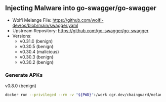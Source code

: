 ## Injecting Malware into go-swagger/go-swagger

- Wolfi Melange File: https://github.com/wolfi-dev/os/blob/main/swagger.yaml
- Upstream Repository: https://github.com/go-swagger/go-swagger
- Versions:
    - v0.31.0 (benign)
    - v0.30.5 (benign)
    - v0.30.4 (malicious)
    - v0.30.3 (benign)
    - v0.30.2 (benign)


### Generate APKs  
v0.8.0 (benign)
```bash
docker run --privileged --rm -v "${PWD}":/work cgr.dev/chainguard/melange build /work/gobump_0.8.0.yaml --arch x86_64 --signing-key melange.rsa
```